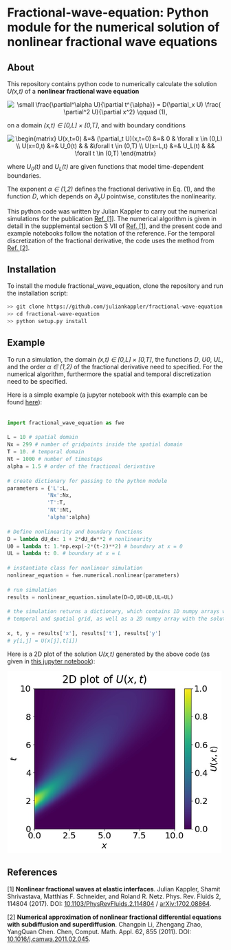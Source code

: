 # Fractional-wave-equation: Python module for the numerical solution of nonlinear fractional wave equations

## About

This repository contains python code to numerically calculate the solution <i>U(x,t)</i> of a **nonlinear fractional wave equation**

 <p align="center">
<img src="https://latex.codecogs.com/svg.latex?\small&space;\frac{\partial^\alpha&space;U}{\partial&space;t^{\alpha}}&space;=&space;D(\partial_x&space;U)&space;\frac{&space;\partial^2&space;U}{\partial&space;x^2}&space;\qquad&space;(1)," title="\small \frac{\partial^\alpha U}{\partial t^{\alpha}} = D(\partial_x U) \frac{ \partial^2 U}{\partial x^2} \qquad (1)," />
 </p>

on a domain <i>(x,t) &#8712; [0,L] &#215; [0,T]</i>, and with boundary conditions

<p align="center">
<img src="https://latex.codecogs.com/svg.latex?\begin{matrix}&space;U(x,t=0)&space;&=&&space;(\partial_t&space;U)(x,t=0)&space;&=&&space;0&space;&&space;\forall&space;x&space;\in&space;(0,L)&space;\\&space;U(x=0,t)&space;&=&&space;U_0(t)&space;&&space;&&space;&\forall&space;t&space;\in&space;(0,T)&space;\\&space;U(x=L,t)&space;&=&&space;U_L(t)&space;&&space;&&&space;\forall&space;t&space;\in&space;(0,T)&space;\end{matrix}" title="\begin{matrix} U(x,t=0) &=& (\partial_t U)(x,t=0) &=& 0 & \forall x \in (0,L) \\ U(x=0,t) &=& U_0(t) & & &\forall t \in (0,T) \\ U(x=L,t) &=& U_L(t) & && \forall t \in (0,T) \end{matrix}" />
</p>
where <i>U<sub>0</sub>(t)</i> and <i>U<sub>L</sub>(t)</i> are given functions that model time-dependent boundaries.

The exponent <i>&alpha; &#8712; (1,2)</i> defines the fractional derivative in Eq. (1), and the function <i>D</i>, which depends on  <i>&#8706;<sub>x</sub>U</i> pointwise, constitutes the nonlinearity.

This python code was written by Julian Kappler to carry out the numerical simulations for the publication <a href="#ref_1">Ref. [1]</a>. The numerical algorithm is given in detail in the supplemental section S VII of <a href="#ref_1">Ref. [1]</a>, and the present code and example notebooks follow the notation of the reference. For the temporal discretization of the fractional derivative, the code uses the method from <a href="#ref_2">Ref. [2]</a>.

## Installation

To install the module fractional_wave_equation, clone the repository and run the installation script:

```bash
>> git clone https://github.com/juliankappler/fractional-wave-equation.git
>> cd fractional-wave-equation
>> python setup.py install
```

## Example

To run a simulation, the domain <i>(x,t) &#8712; [0,L] &#215; [0,T]</i>, the functions <i>D</i>, <i>U<subs>0</subs></i>, <i>U<subs>L</subs></i>, and the order <i>&alpha; &#8712; (1,2)</i> of the fractional derivative need to specified. For the numerical algorithm, furthermore the spatial and temporal discretization need to be specified.

Here is a simple example (a jupyter notebook with this example can be found [here](examples/Nonlinear%20fractional%20wave%20equation.ipynb)):

```Python

import fractional_wave_equation as fwe

L = 10 # spatial domain
Nx = 299 # number of gridpoints inside the spatial domain
T = 10. # temporal domain
Nt = 1000 # number of timesteps
alpha = 1.5 # order of the fractional derivative

# create dictionary for passing to the python module
parameters = {'L':L,
             'Nx':Nx,
             'T':T,
             'Nt':Nt,
             'alpha':alpha}

# Define nonlinearity and boundary functions
D = lambda dU_dx: 1 + 2*dU_dx**2 # nonlinearity
U0 = lambda t: 1.*np.exp(-2*(t-2)**2) # boundary at x = 0
UL = lambda t: 0. # boundary at x = L

# instantiate class for nonlinear simulation
nonlinear_equation = fwe.numerical.nonlinear(parameters)

# run simulation
results = nonlinear_equation.simulate(D=D,U0=U0,UL=UL)

# the simulation returns a dictionary, which contains 1D numpy arrays with the
# temporal and spatial grid, as well as a 2D numpy array with the solution U(x,t)

x, t, y = results['x'], results['t'], results['y']
# y[i,j] = U(x[j],t[i])

```

Here is a 2D plot of the solution <i>U(x,t)</i> generated by the above code (as given in [this jupyter notebook](examples/Nonlinear%20fractional%20wave%20equation.ipynb)):

![Imagel](https://raw.githubusercontent.com/juliankappler/fractional-wave-equation/master/examples/nonlinear_solution_2D_plot.jpg)


## References

<a id="ref_1">[1] **Nonlinear fractional waves at elastic interfaces**. Julian Kappler, Shamit Shrivastava, Matthias F. Schneider, and Roland R. Netz. Phys. Rev. Fluids 2, 114804 (2017). DOI: [10.1103/PhysRevFluids.2.114804](https://doi.org/10.1103/PhysRevFluids.2.114804) / [arXiv:1702.08864](https://arxiv.org/abs/1702.08864).</a>

<a id="ref_2">[2] **Numerical approximation of nonlinear fractional differential equations with subdiffusion and superdiffusion**. Changpin Li, Zhengang Zhao, YangQuan Chen. Chen, Comput. Math. Appl. 62, 855 (2011). DOI: [10.1016/j.camwa.2011.02.045](https://doi.org/10.1016/j.camwa.2011.02.045).</a>
